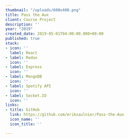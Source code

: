 ```yaml
---
thumbnail: "/uploads/600x400.png"
title: Pass the Aux
client: Course Project
description: ''
year: "2019"
created_date: 2019-05-01T04:00:00.000+00:00
published: true
stack:
- icon: ''
  label: React
- label: Redux
  icon: ''
- label: Express
  icon: ''
- label: MongoDB
  icon: ''
- label: Spotify API
  icon: ''
- label: Socket.IO
  icon: ''
links:
- title: GitHub
  link: https://github.com/eriksaulnier/Pass-the-Aux
  icon_name: ''
  icon_title: ''

---
```

